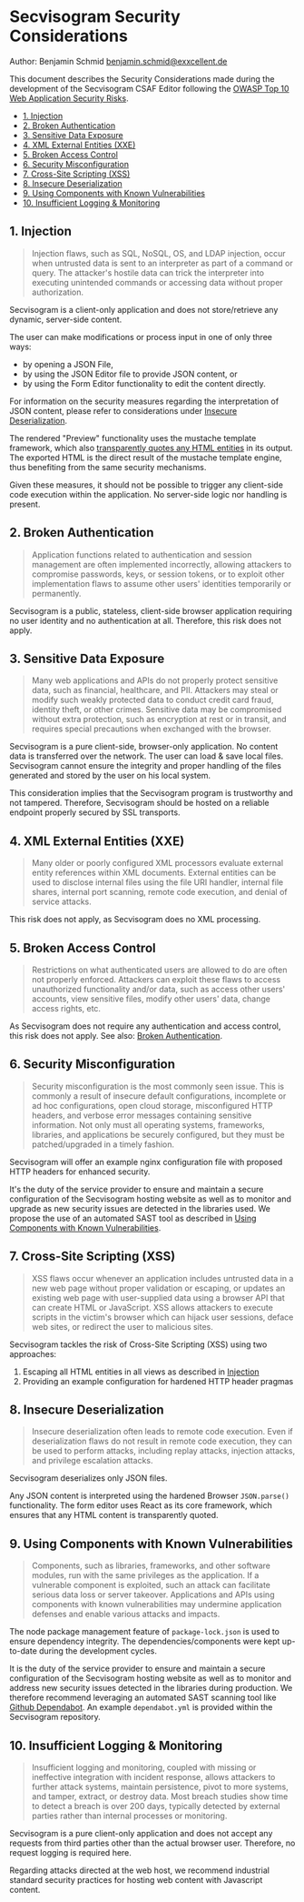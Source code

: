 # Secvisogram Security Considerations
Author: Benjamin Schmid <benjamin.schmid@exxcellent.de>

This document describes the Security Considerations made during the development of the Secvisogram CSAF Editor following the [OWASP Top 10 Web Application Security Risks](https://owasp.org/www-project-top-ten/).

<!-- TOC depthFrom:2 depthTo:3 -->

- [1. Injection](#1-injection)
- [2. Broken Authentication](#2-broken-authentication)
- [3. Sensitive Data Exposure](#3-sensitive-data-exposure)
- [4. XML External Entities (XXE)](#4-xml-external-entities-xxe)
- [5. Broken Access Control](#5-broken-access-control)
- [6. Security Misconfiguration](#6-security-misconfiguration)
- [7. Cross-Site Scripting (XSS)](#7-cross-site-scripting-xss)
- [8. Insecure Deserialization](#8-insecure-deserialization)
- [9. Using Components with Known Vulnerabilities](#9-using-components-with-known-vulnerabilities)
- [10. Insufficient Logging & Monitoring](#10-insufficient-logging--monitoring)

<!-- /TOC -->


## 1. Injection

> Injection flaws, such as SQL, NoSQL, OS, and LDAP injection, occur when untrusted data is sent to an interpreter as part of a command or query. The attacker's hostile data can trick the interpreter into executing unintended commands or accessing data without proper authorization.

Secvisogram is a client-only application and does not store/retrieve any dynamic, server-side content.

The user can make modifications or process input in one of only three ways:

* by opening a JSON File,
* by using the JSON Editor file to provide JSON content, or
* by using the Form Editor functionality to edit the content directly.

For information on the security measures regarding the interpretation of JSON content, please refer to considerations under [Insecure Deserialization](#8-insecure-deserialization).

The rendered "Preview" functionality uses the mustache template framework, which also [transparently quotes any HTML entities](https://github.com/janl/mustache.js/blob/master/mustache.js#L67) in its output. The exported HTML is the direct result of the mustache template engine, thus benefiting from the same security mechanisms.

Given these measures, it should not be possible to trigger any client-side code execution within the application. No server-side logic nor handling is present.



## 2. Broken Authentication
> Application functions related to authentication and session management are often implemented incorrectly, allowing attackers to compromise passwords, keys, or session tokens, or to exploit other implementation flaws to assume other users' identities temporarily or permanently.

Secvisogram is a public, stateless, client-side browser application requiring no user identity and no authentication at all. Therefore, this risk does not apply.



## 3. Sensitive Data Exposure
> Many web applications and APIs do not properly protect sensitive data, such as financial, healthcare, and PII. Attackers may steal or modify such weakly protected data to conduct credit card fraud, identity theft, or other crimes. Sensitive data may be compromised without extra protection, such as encryption at rest or in transit, and requires special precautions when exchanged with the browser.

Secvisogram is a pure client-side, browser-only application. No content data is transferred over the network. The user can load & save local files. Secvisogram cannot ensure the integrity and proper handling of the files generated and stored by the user on his local system.

This consideration implies that the Secvisogram program is trustworthy and not tampered. Therefore, Secvisogram should be hosted on a reliable endpoint properly secured by SSL transports.



## 4. XML External Entities (XXE)
> Many older or poorly configured XML processors evaluate external entity references within XML documents. External entities can be used to disclose internal files using the file URI handler, internal file shares, internal port scanning, remote code execution, and denial of service attacks.

This risk does not apply, as Secvisogram does no XML processing.



## 5. Broken Access Control
> Restrictions on what authenticated users are allowed to do are often not properly enforced. Attackers can exploit these flaws to access unauthorized functionality and/or data, such as access other users' accounts, view sensitive files, modify other users' data, change access rights, etc.

As Secvisogram does not require any authentication and access control, this risk does not apply. See also: [Broken Authentication](#2-broken-authentication).




## 6. Security Misconfiguration
> Security misconfiguration is the most commonly seen issue. This is commonly a result of insecure default configurations, incomplete or ad hoc configurations, open cloud storage, misconfigured HTTP headers, and verbose error messages containing sensitive information. Not only must all operating systems, frameworks, libraries, and applications be securely configured, but they must be patched/upgraded in a timely fashion.

Secvisogram will offer an example nginx configuration file with proposed HTTP headers for enhanced security.

It's the duty of the service provider to ensure and maintain a secure configuration of the Secvisogram hosting website as well as to monitor and upgrade as new security issues are detected in the libraries used. We propose the use of an automated SAST tool as described in [Using Components with Known Vulnerabilities](#9-using-components-with-known-vulnerabilities).



## 7. Cross-Site Scripting (XSS)
> XSS flaws occur whenever an application includes untrusted data in a new web page without proper validation or escaping, or updates an existing web page with user-supplied data using a browser API that can create HTML or JavaScript. XSS allows attackers to execute scripts in the victim's browser which can hijack user sessions, deface web sites, or redirect the user to malicious sites.

Secvisogram tackles the risk of Cross-Site Scripting (XSS) using two approaches:

1. Escaping all HTML entities in all views as described in [Injection](#1-injection)
1. Providing an example configuration for hardened HTTP header pragmas



## 8. Insecure Deserialization
> Insecure deserialization often leads to remote code execution. Even if deserialization flaws do not result in remote code execution, they can be used to perform attacks, including replay attacks, injection attacks, and privilege escalation attacks.

Secvisogram deserializes only JSON files.

Any JSON content is interpreted using the hardened Browser `JSON.parse()` functionality. The form editor uses React as its core framework, which ensures that any HTML content is transparently quoted.



## 9. Using Components with Known Vulnerabilities
> Components, such as libraries, frameworks, and other software modules, run with the same privileges as the application. If a vulnerable component is exploited, such an attack can facilitate serious data loss or server takeover. Applications and APIs using components with known vulnerabilities may undermine application defenses and enable various attacks and impacts.

The node package management feature of `package-lock.json` is used to ensure dependency integrity. The dependencies/components were kept up-to-date during the development cycles.

It is the duty of the service provider to ensure and maintain a secure configuration of the Secvisogram hosting website as well as to monitor and address new security issues detected in the libraries during production. We therefore recommend leveraging an automated SAST scanning tool like [Github Dependabot](https://github.blog/2020-06-01-keep-all-your-packages-up-to-date-with-dependabot/). An example `dependabot.yml` is provided within the Secvisogram repository.



## 10. Insufficient Logging & Monitoring
> Insufficient logging and monitoring, coupled with missing or ineffective integration with incident response, allows attackers to further attack systems, maintain persistence, pivot to more systems, and tamper, extract, or destroy data. Most breach studies show time to detect a breach is over 200 days, typically detected by external parties rather than internal processes or monitoring.

Secvisogram is a pure client-only application and does not accept any requests from third parties other than the actual browser user. Therefore, no request logging is required here.

Regarding attacks directed at the web host, we recommend industrial standard security practices for hosting web content with Javascript content.
